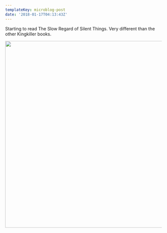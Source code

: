 ```yaml
---
templateKey: microblog-post
date: '2018-01-17T04:13:43Z'
---
```


Starting to read The Slow Regard of Silent Things. Very different than the other Kingkiller books.

<img src="/wp-content/uploads/2018/01/fc908d67b12f4523b53df40589864ac2.jpg" width="600" height="600" />

